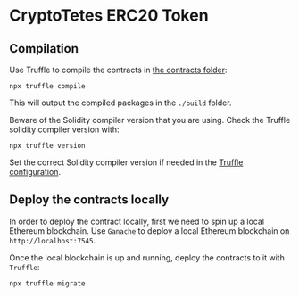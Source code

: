# CryptoTetes ERC20 Token

## Compilation
Use Truffle to compile the contracts in [the contracts folder](./contracts):
```
npx truffle compile
```
This will output the compiled packages in the `./build` folder.

Beware of the Solidity compiler version that you are using.
Check the Truffle solidity compiler version with:
```
npx truffle version
```
Set the correct Solidity compiler version if needed in the [Truffle configuration](./truffle-config.js).

## Deploy the contracts locally
In order to deploy the contract locally, first we need to spin up a local Ethereum blockchain.
Use `Ganache` to deploy a local Ethereum blockchain on `http://localhost:7545`.

Once the local blockchain is up and running, deploy the contracts to it with `Truffle`:
```
npx truffle migrate
```
